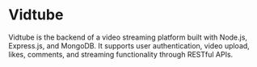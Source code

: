 # Vidtube
Vidtube is the backend of a video streaming platform built with Node.js, Express.js, and MongoDB. It supports user authentication, video upload, likes, comments, and streaming functionality through RESTful APIs.
